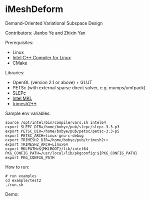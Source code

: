 iMeshDeform
===========
Demand-Oriented Variational Subspace Design

Contributors: Jianbo Ye and Zhixin Yan

Prerequisites:

 - Linux
 - [Intel C++ Compiler for Linux](http://software.intel.com/en-us/non-commercial-software-development)
 - CMake

Libraries:

 - OpenGL (version 2.1 or above) + GLUT
 - PETSc (with external sparse direct solver, e.g. mumps/umfpack)
 - SLEPc
 - [Intel MKL](http://software.intel.com/en-us/articles/intel-math-kernel-library-documentation)
 - [trimesh2++](https://github.com/bobye/trimesh2plus)

Sample env variables:

	source /opt/intel/bin/compilervars.sh intel64
	export SLEPC_DIR=/home/bobye/pub/slepc/slepc-3.3-p3
	export PETSC_DIR=/home/bobye/pub/petsc/petsc-3.3-p5
	export PETSC_ARCH=linux-gnu-c-debug
	export TRIMESH2_DIR=/home/bobye/pub/trimesh2++
	export TRIMESH2_ARCH=Linux64
	export MKLPATH=${MKLROOT}/lib/intel64
	PKG_CONFIG_PATH=/usr/local/lib/pkgconfig:${PKG_CONFIG_PATH}
	export PKG_CONFIG_PATH


How to run:
	
	# run examples
	cd example/test2
	./run.sh

Demo:
